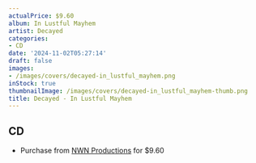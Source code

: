 ```yaml
---
actualPrice: $9.60
album: In Lustful Mayhem
artist: Decayed
categories:
- CD
date: '2024-11-02T05:27:14'
draft: false
images:
- /images/covers/decayed-in_lustful_mayhem.png
inStock: true
thumbnailImage: /images/covers/decayed-in_lustful_mayhem-thumb.png
title: Decayed - In Lustful Mayhem
---
```


## CD
* Purchase from [NWN Productions](http://shop.nwnprod.com/index.php?route=product/product&path=93&product_id=49384&sort=pd.name&order=ASC) for $9.60
